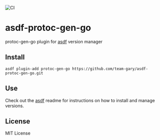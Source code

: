 ![CI](https://github.com/team-gary/asdf-protoc-gen-go/workflows/CI/badge.svg)

# asdf-protoc-gen-go
protoc-gen-go plugin for [asdf](https://github.com/asdf-vm/asdf) version manager

## Install

```
asdf plugin-add protoc-gen-go https://github.com/team-gary/asdf-protoc-gen-go.git
```

## Use

Check out the [asdf](https://github.com/asdf-vm/asdf) readme for instructions on how to install and manage versions.

## License
MIT License
